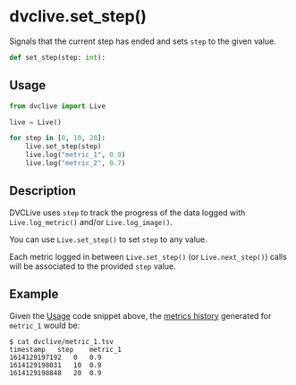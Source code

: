 # dvclive.set_step()

Signals that the current step has ended and sets `step` to the given value.

```py
def set_step(step: int):
```

## Usage

```py
from dvclive import Live

live = Live()

for step in [0, 10, 20]:
    live.set_step(step)
    live.log("metric_1", 0.9)
    live.log("metric_2", 0.7)
```

## Description

DVCLive uses `step` to track the progress of the data logged with
`Live.log_metric()` and/or `Live.log_image()`.

You can use `Live.set_step()` to set `step` to any value.

Each metric logged in between `Live.set_step()` (or `Live.next_step()`) calls
will be associated to the provided `step` value.

## Example

Given the [Usage](#usage) code snippet above, the
[metrics history](/doc/dvclive/api-reference/live/log_metric#description)
generated for `metric_1` would be:

```dvc
$ cat dvclive/metric_1.tsv
timestamp	step	metric_1
1614129197192	0	0.9
1614129198031   10	0.9
1614129198848	20	0.9
```
